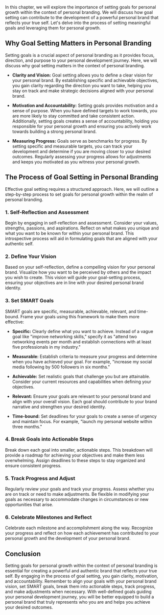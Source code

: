 
In this chapter, we will explore the importance of setting goals for personal growth within the context of personal branding. We will discuss how goal setting can contribute to the development of a powerful personal brand that reflects your true self. Let's delve into the process of setting meaningful goals and leveraging them for personal growth.

Why Goal Setting Matters in Personal Branding
---------------------------------------------

Setting goals is a crucial aspect of personal branding as it provides focus, direction, and purpose to your personal development journey. Here, we will discuss why goal setting matters in the context of personal branding.

* **Clarity and Vision:** Goal setting allows you to define a clear vision for your personal brand. By establishing specific and achievable objectives, you gain clarity regarding the direction you want to take, helping you stay on track and make strategic decisions aligned with your personal brand.

* **Motivation and Accountability:** Setting goals provides motivation and a sense of purpose. When you have defined targets to work towards, you are more likely to stay committed and take consistent action. Additionally, setting goals creates a sense of accountability, holding you responsible for your personal growth and ensuring you actively work towards building a strong personal brand.

* **Measuring Progress:** Goals serve as benchmarks for progress. By setting specific and measurable targets, you can track your development and determine if you are moving closer to your desired outcomes. Regularly assessing your progress allows for adjustments and keeps you motivated as you witness your personal growth.

The Process of Goal Setting in Personal Branding
------------------------------------------------

Effective goal setting requires a structured approach. Here, we will outline a step-by-step process to set goals for personal growth within the realm of personal branding.

### 1. Self-Reflection and Assessment

Begin by engaging in self-reflection and assessment. Consider your values, strengths, passions, and aspirations. Reflect on what makes you unique and what you want to be known for within your personal brand. This introspective process will aid in formulating goals that are aligned with your authentic self.

### 2. Define Your Vision

Based on your self-reflection, define a compelling vision for your personal brand. Visualize how you want to be perceived by others and the impact you wish to create. This vision will guide your goal-setting process, ensuring your objectives are in line with your desired personal brand identity.

### 3. Set SMART Goals

SMART goals are specific, measurable, achievable, relevant, and time-bound. Frame your goals using this framework to make them more effective:

* **Specific:** Clearly define what you want to achieve. Instead of a vague goal like "improve networking skills," specify it as "attend two networking events per month and establish connections with at least five professionals in my industry."

* **Measurable:** Establish criteria to measure your progress and determine when you have achieved your goal. For example, "increase my social media following by 500 followers in six months."

* **Achievable:** Set realistic goals that challenge you but are attainable. Consider your current resources and capabilities when defining your objectives.

* **Relevant:** Ensure your goals are relevant to your personal brand and align with your overall vision. Each goal should contribute to your brand narrative and strengthen your desired identity.

* **Time-bound:** Set deadlines for your goals to create a sense of urgency and maintain focus. For example, "launch my personal website within three months."

### 4. Break Goals into Actionable Steps

Break down each goal into smaller, actionable steps. This breakdown will provide a roadmap for achieving your objectives and make them less overwhelming. Assign deadlines to these steps to stay organized and ensure consistent progress.

### 5. Track Progress and Adjust

Regularly review your goals and track your progress. Assess whether you are on track or need to make adjustments. Be flexible in modifying your goals as necessary to accommodate changes in circumstances or new opportunities that arise.

### 6. Celebrate Milestones and Reflect

Celebrate each milestone and accomplishment along the way. Recognize your progress and reflect on how each achievement has contributed to your personal growth and the development of your personal brand.

Conclusion
----------

Setting goals for personal growth within the context of personal branding is essential for creating a powerful and authentic brand that reflects your true self. By engaging in the process of goal setting, you gain clarity, motivation, and accountability. Remember to align your goals with your personal brand vision, set SMART goals, break them into actionable steps, track progress, and make adjustments when necessary. With well-defined goals guiding your personal development journey, you will be better equipped to build a personal brand that truly represents who you are and helps you achieve your desired outcomes.
